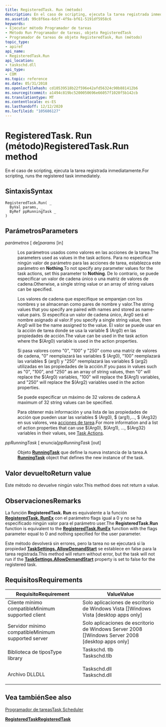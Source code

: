 ```yaml
---
title: RegisteredTask. Run (método)
description: En el caso de scripting, ejecuta la tarea registrada inmediatamente.
ms.assetid: 99c8f6ea-6dcf-4f9a-bf61-5191df5958c6
keywords:
- Ejecutar método Programador de tareas
- Método Run Programador de tareas, objeto RegisteredTask
- Programador de tareas de objeto RegisteredTask, Run (método)
topic_type:
- apiref
api_name:
- RegisteredTask.Run
api_location:
- taskschd.dll
api_type:
- COM
ms.topic: reference
ms.date: 05/31/2018
ms.openlocfilehash: cd10539518b22f596e42afd56324c90b881412b6
ms.sourcegitcommit: a1494c819bc5200050696e66057f1020f5b142cb
ms.translationtype: MT
ms.contentlocale: es-ES
ms.lasthandoff: 12/12/2020
ms.locfileid: "105686127"
---
```

# <a name="registeredtaskrun-method"></a><span data-ttu-id="99299-106">RegisteredTask. Run (método)</span><span class="sxs-lookup"><span data-stu-id="99299-106">RegisteredTask.Run method</span></span>

<span data-ttu-id="99299-107">En el caso de scripting, ejecuta la tarea registrada inmediatamente.</span><span class="sxs-lookup"><span data-stu-id="99299-107">For scripting, runs the registered task immediately.</span></span>

## <a name="syntax"></a><span data-ttu-id="99299-108">Sintaxis</span><span class="sxs-lookup"><span data-stu-id="99299-108">Syntax</span></span>


```VB
RegisteredTask.Run( _
  ByVal params, _
  ByRef ppRunningTask _
)
```



## <a name="parameters"></a><span data-ttu-id="99299-109">Parámetros</span><span class="sxs-lookup"><span data-stu-id="99299-109">Parameters</span></span>

<dl> <dt>

<span data-ttu-id="99299-110">*parámetros* \[ de\]</span><span class="sxs-lookup"><span data-stu-id="99299-110">*params* \[in\]</span></span>
</dt> <dd>

<span data-ttu-id="99299-111">Los parámetros usados como valores en las acciones de la tarea.</span><span class="sxs-lookup"><span data-stu-id="99299-111">The parameters used as values in the task actions.</span></span> <span data-ttu-id="99299-112">Para no especificar ningún valor de parámetro para las acciones de tarea, establezca este parámetro en **Nothing**.</span><span class="sxs-lookup"><span data-stu-id="99299-112">To not specify any parameter values for the task actions, set this parameter to **Nothing**.</span></span> <span data-ttu-id="99299-113">De lo contrario, se puede especificar un valor de cadena único o una matriz de valores de cadena.</span><span class="sxs-lookup"><span data-stu-id="99299-113">Otherwise, a single string value or an array of string values can be specified.</span></span>

<span data-ttu-id="99299-114">Los valores de cadena que especifique se emparejan con los nombres y se almacenan como pares de nombre y valor.</span><span class="sxs-lookup"><span data-stu-id="99299-114">The string values that you specify are paired with names and stored as name-value pairs.</span></span> <span data-ttu-id="99299-115">Si especifica un valor de cadena único, Arg0 será el nombre asignado al valor.</span><span class="sxs-lookup"><span data-stu-id="99299-115">If you specify a single string value, then Arg0 will be the name assigned to the value.</span></span> <span data-ttu-id="99299-116">El valor se puede usar en la acción de tarea donde se usa la variable $ (Arg0) en las propiedades de acción.</span><span class="sxs-lookup"><span data-stu-id="99299-116">The value can be used in the task action where the $(Arg0) variable is used in the action properties.</span></span>

<span data-ttu-id="99299-117">Si pasa valores como "0", "100" y "250" como una matriz de valores de cadena, "0" reemplazará las variables $ (Arg0), "100" reemplazará las variables $ (arg1) y "250" reemplazará las variables $ (arg2) utilizadas en las propiedades de la acción.</span><span class="sxs-lookup"><span data-stu-id="99299-117">If you pass in values such as "0", "100", and "250" as an array of string values, then "0" will replace the $(Arg0) variables, "100" will replace the $(Arg1) variables, and "250" will replace the $(Arg2) variables used in the action properties.</span></span>

<span data-ttu-id="99299-118">Se puede especificar un máximo de 32 valores de cadena.</span><span class="sxs-lookup"><span data-stu-id="99299-118">A maximum of 32 string values can be specified.</span></span>

<span data-ttu-id="99299-119">Para obtener más información y una lista de las propiedades de acción que pueden usar las variables $ (Arg0), $ (arg1),..., $ (Arg32) en sus valores, vea [acciones de tarea](task-actions.md).</span><span class="sxs-lookup"><span data-stu-id="99299-119">For more information and a list of action properties that can use $(Arg0), $(Arg1), ..., $(Arg32) variables in their values, see [Task Actions](task-actions.md).</span></span>

</dd> <dt>

<span data-ttu-id="99299-120">*ppRunningTask* \[ enuncia\]</span><span class="sxs-lookup"><span data-stu-id="99299-120">*ppRunningTask* \[out\]</span></span>
</dt> <dd>

<span data-ttu-id="99299-121">Objeto [**RunningTask**](runningtask.md) que define la nueva instancia de la tarea.</span><span class="sxs-lookup"><span data-stu-id="99299-121">A [**RunningTask**](runningtask.md) object that defines the new instance of the task.</span></span>

</dd> </dl>

## <a name="return-value"></a><span data-ttu-id="99299-122">Valor devuelto</span><span class="sxs-lookup"><span data-stu-id="99299-122">Return value</span></span>

<span data-ttu-id="99299-123">Este método no devuelve ningún valor.</span><span class="sxs-lookup"><span data-stu-id="99299-123">This method does not return a value.</span></span>

## <a name="remarks"></a><span data-ttu-id="99299-124">Observaciones</span><span class="sxs-lookup"><span data-stu-id="99299-124">Remarks</span></span>

<span data-ttu-id="99299-125">La función **RegisteredTask. Run** es equivalente a la función [**RegisteredTask. RunEx**](registeredtask-runex.md) con el parámetro flags igual a 0 y no se ha especificado ningún valor para el parámetro user.</span><span class="sxs-lookup"><span data-stu-id="99299-125">The **RegisteredTask.Run** function is equivalent to the [**RegisteredTask.RunEx**](registeredtask-runex.md) function with the flags parameter equal to 0 and nothing specified for the user parameter.</span></span>

<span data-ttu-id="99299-126">Este método devolverá sin errores, pero la tarea no se ejecutará si la propiedad [**TaskSettings. AllowDemandStart**](tasksettings-allowdemandstart.md) se establece en false para la tarea registrada.</span><span class="sxs-lookup"><span data-stu-id="99299-126">This method will return without error, but the task will not run if the [**TaskSettings.AllowDemandStart**](tasksettings-allowdemandstart.md) property is set to false for the registered task.</span></span>

## <a name="requirements"></a><span data-ttu-id="99299-127">Requisitos</span><span class="sxs-lookup"><span data-stu-id="99299-127">Requirements</span></span>



| <span data-ttu-id="99299-128">Requisito</span><span class="sxs-lookup"><span data-stu-id="99299-128">Requirement</span></span> | <span data-ttu-id="99299-129">Value</span><span class="sxs-lookup"><span data-stu-id="99299-129">Value</span></span> |
|-------------------------------------|-----------------------------------------------------------------------------------------|
| <span data-ttu-id="99299-130">Cliente mínimo compatible</span><span class="sxs-lookup"><span data-stu-id="99299-130">Minimum supported client</span></span><br/> | <span data-ttu-id="99299-131">Solo aplicaciones de escritorio de Windows Vista \[\]</span><span class="sxs-lookup"><span data-stu-id="99299-131">Windows Vista \[desktop apps only\]</span></span><br/>                                          |
| <span data-ttu-id="99299-132">Servidor mínimo compatible</span><span class="sxs-lookup"><span data-stu-id="99299-132">Minimum supported server</span></span><br/> | <span data-ttu-id="99299-133">Solo aplicaciones de escritorio de Windows Server 2008 \[\]</span><span class="sxs-lookup"><span data-stu-id="99299-133">Windows Server 2008 \[desktop apps only\]</span></span><br/>                                    |
| <span data-ttu-id="99299-134">Biblioteca de tipos</span><span class="sxs-lookup"><span data-stu-id="99299-134">Type library</span></span><br/>             | <dl> <span data-ttu-id="99299-135"><dt>Taskschd. tlb</dt></span><span class="sxs-lookup"><span data-stu-id="99299-135"><dt>Taskschd.tlb</dt></span></span> </dl> |
| <span data-ttu-id="99299-136">Archivo DLL</span><span class="sxs-lookup"><span data-stu-id="99299-136">DLL</span></span><br/>                      | <dl> <span data-ttu-id="99299-137"><dt>Taskschd.dll</dt></span><span class="sxs-lookup"><span data-stu-id="99299-137"><dt>Taskschd.dll</dt></span></span> </dl> |



## <a name="see-also"></a><span data-ttu-id="99299-138">Vea también</span><span class="sxs-lookup"><span data-stu-id="99299-138">See also</span></span>

<dl> <dt>

[<span data-ttu-id="99299-139">Programador de tareas</span><span class="sxs-lookup"><span data-stu-id="99299-139">Task Scheduler</span></span>](task-scheduler-start-page.md)
</dt> <dt>

[<span data-ttu-id="99299-140">**RegisteredTask**</span><span class="sxs-lookup"><span data-stu-id="99299-140">**RegisteredTask**</span></span>](registeredtask.md)
</dt> </dl>

 

 





